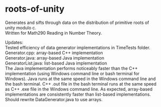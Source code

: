 # roots-of-unity
Generates and sifts through data on the distribution of primitive roots of unity modulo c. <br/>
Written for Math290 Reading in Number Theory. <br/>

Updates: <br/>
Tested efficiency of data generator implementations in TimeTests folder. <br/>
Generator.cpp: array-based C++ implementation <br/>
Generator.java: array-based Java implementation <br/>
GeneratorList.java: list-based Java implementation <br/>
The Java implementation performs noticeably faster than the C++ implementation (using Windows command line or bash terminal for Windows).
Java runs at the same speed in the Windows command line and the bash terminal.
C++ .out file in the bash terminal runs at the same speed as C++ .exe file in the Windows command line.
As expected, array-based implementations are consistently faster than list-based implementations.
Should rewrite DataGenerator.java to use arrays.

